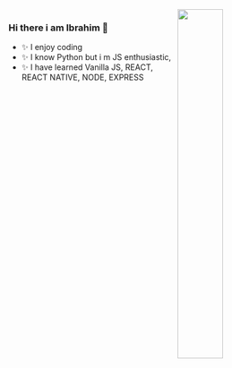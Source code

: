 <img src="https://github-readme-stats.vercel.app/api?username=ibrahimkanber&show_icons=true&theme=tokyonight" align='right' width="40%">


### Hi there i am Ibrahim 👋
- ✨ I enjoy coding
- ✨ I know Python but i m JS enthusiastic,
- ✨ I have learned Vanilla JS, REACT, REACT NATIVE, NODE, EXPRESS


<!--
**ibrahimkanber/ibrahimkanber** is a ✨ _special_ ✨ repository because its `README.md` (this file) appears on your GitHub profile.

Here are some ideas to get you started:

- 🔭 I’m currently working on ...
- ✨ I enjoy coding
- ✨ I know Python but i m JS enthusiastic,
- ✨ I have learned Vanilla JS,REACT,NODE,EXPRESS


-->
